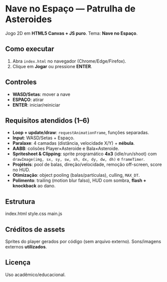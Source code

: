 # Nave no Espaço — Patrulha de Asteroides

Jogo 2D em **HTML5 Canvas + JS puro**. Tema: **Nave no Espaço**.

## Como executar
1. Abra `index.html` no navegador (Chrome/Edge/Firefox).  
2. Clique em **Jogar** ou pressione **ENTER**.

## Controles
- **WASD/Setas**: mover a nave  
- **ESPAÇO**: atirar  
- **ENTER**: iniciar/reiniciar

## Requisitos atendidos (1–6)
- **Loop + update/draw**: `requestAnimationFrame`, funções separadas.  
- **Input**: WASD/Setas + Espaço.  
- **Paralaxe**: 4 camadas (distância, velocidade X/Y) + **nébula**.  
- **AABB**: colisões Player×Asteroide e Bala×Asteroide.  
- **Spritesheet & Clipping**: sprite programático **4x3** (idle/run/shoot) com `drawImage(img, sx, sy, sw, sh, dx, dy, dw, dh)` e `frameTimer`.  
- **Projéteis**: pool de balas, direção/velocidade, remoção off-screen, score no HUD.
- **Otimização**: object pooling (balas/partículas), culling, `MAX_DT`.  
- **Polimento**: trailing (motion blur falso), HUD com sombra, **flash + knockback** ao dano.

## Estrutura
index.html
style.css
main.js

## Créditos de assets
Sprites do player gerados por código (sem arquivo externo). Sons/imagens externos **utilizados**.

## Licença
Uso acadêmico/educacional.